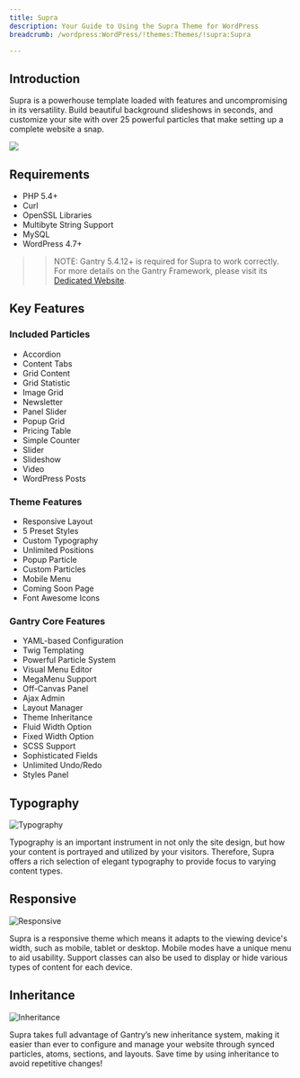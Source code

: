 ```yaml
---
title: Supra
description: Your Guide to Using the Supra Theme for WordPress
breadcrumb: /wordpress:WordPress/!themes:Themes/!supra:Supra

---
```


Introduction
-----

Supra is a powerhouse template loaded with features and uncompromising in its versatility. Build beautiful background slideshows in seconds, and customize your site with over 25 powerful particles that make setting up a complete website a snap.

![](assets/supra.jpeg)

Requirements
-----

* PHP 5.4+
* Curl
* OpenSSL Libraries
* Multibyte String Support
* MySQL
* WordPress 4.7+

>> NOTE: Gantry 5.4.12+ is required for Supra to work correctly. For more details on the Gantry Framework, please visit its [Dedicated Website](http://gantry.org).

Key Features
-----

### Included Particles

* Accordion
* Content Tabs
* Grid Content
* Grid Statistic
* Image Grid
* Newsletter
* Panel Slider
* Popup Grid
* Pricing Table
* Simple Counter
* Slider
* Slideshow
* Video
* WordPress Posts 

### Theme Features

* Responsive Layout
* 5 Preset Styles
* Custom Typography
* Unlimited Positions
* Popup Particle
* Custom Particles
* Mobile Menu
* Coming Soon Page
* Font Awesome Icons 

### Gantry Core Features

* YAML-based Configuration
* Twig Templating
* Powerful Particle System
* Visual Menu Editor
* MegaMenu Support
* Off-Canvas Panel
* Ajax Admin
* Layout Manager
* Theme Inheritance
* Fluid Width Option
* Fixed Width Option
* SCSS Support
* Sophisticated Fields
* Unlimited Undo/Redo
* Styles Panel

## Typography

![Typography](ft-2.jpg)

Typography is an important instrument in not only the site design, but how your content is portrayed and utilized by your visitors. Therefore, Supra offers a rich selection of elegant typography to provide focus to varying content types.

## Responsive

![Responsive](ft-3.jpg)

Supra is a responsive theme which means it adapts to the viewing device's width, such as mobile, tablet or desktop. Mobile modes have a unique menu to aid usability. Support classes can also be used to display or hide various types of content for each device.

## Inheritance

![Inheritance](ft-4.jpg)

Supra takes full advantage of Gantry’s new inheritance system, making it easier than ever to configure and manage your website through synced particles, atoms, sections, and layouts. Save time by using inheritance to avoid repetitive changes!
